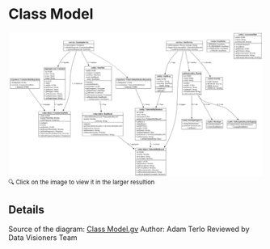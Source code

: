 # Class Model
<img src="./Class Model.svg">
<sup> 🔍 Click on the image to view it in the larger resultion </sup>

## Details

Source of the diagram: <a href="./Class Model.gv">Class Model.gv</a>
Author: Adam Terlo
Reviewed by Data Visioners Team